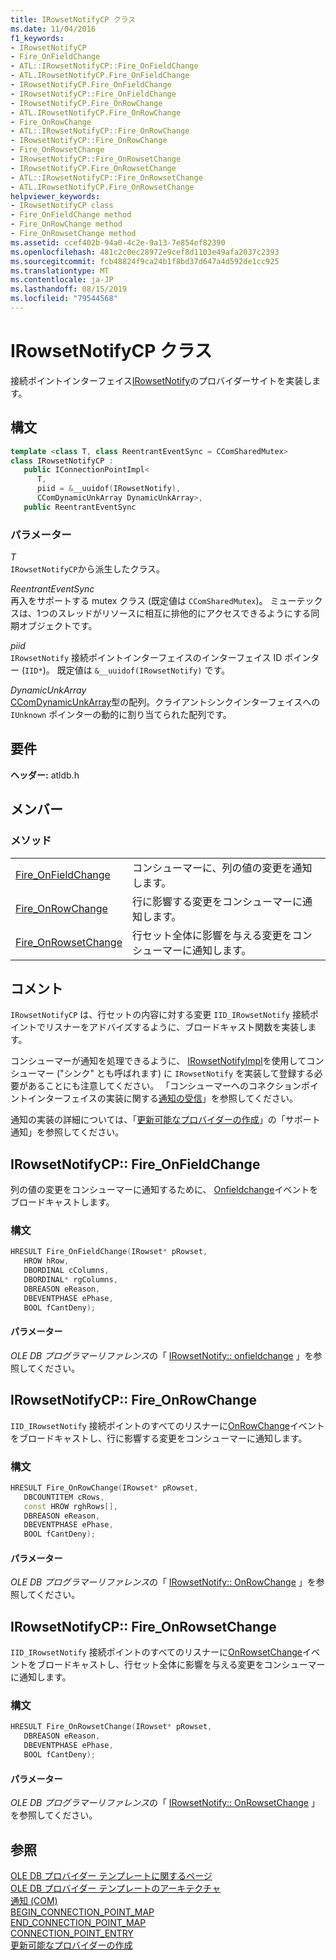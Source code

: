 ```yaml
---
title: IRowsetNotifyCP クラス
ms.date: 11/04/2016
f1_keywords:
- IRowsetNotifyCP
- Fire_OnFieldChange
- ATL::IRowsetNotifyCP::Fire_OnFieldChange
- ATL.IRowsetNotifyCP.Fire_OnFieldChange
- IRowsetNotifyCP.Fire_OnFieldChange
- IRowsetNotifyCP::Fire_OnFieldChange
- IRowsetNotifyCP.Fire_OnRowChange
- ATL.IRowsetNotifyCP.Fire_OnRowChange
- Fire_OnRowChange
- ATL::IRowsetNotifyCP::Fire_OnRowChange
- IRowsetNotifyCP::Fire_OnRowChange
- Fire_OnRowsetChange
- IRowsetNotifyCP::Fire_OnRowsetChange
- IRowsetNotifyCP.Fire_OnRowsetChange
- ATL::IRowsetNotifyCP::Fire_OnRowsetChange
- ATL.IRowsetNotifyCP.Fire_OnRowsetChange
helpviewer_keywords:
- IRowsetNotifyCP class
- Fire_OnFieldChange method
- Fire_OnRowChange method
- Fire_OnRowsetChange method
ms.assetid: ccef402b-94a0-4c2e-9a13-7e854ef82390
ms.openlocfilehash: 481c2c0ec28972e9cef8d1103e49afa2037c2393
ms.sourcegitcommit: fcb48824f9ca24b1f8bd37d647a4d592de1cc925
ms.translationtype: MT
ms.contentlocale: ja-JP
ms.lasthandoff: 08/15/2019
ms.locfileid: "79544568"
---
```

# <a name="irowsetnotifycp-class"></a>IRowsetNotifyCP クラス

接続ポイントインターフェイス[IRowsetNotify](/previous-versions/windows/desktop/ms712959(v=vs.85))のプロバイダーサイトを実装します。

## <a name="syntax"></a>構文

```cpp
template <class T, class ReentrantEventSync = CComSharedMutex>
class IRowsetNotifyCP :
   public IConnectionPointImpl<
      T,
      piid = &__uuidof(IRowsetNotify),
      CComDynamicUnkArray DynamicUnkArray>,
   public ReentrantEventSync
```

### <a name="parameters"></a>パラメーター

*T*<br/>
`IRowsetNotifyCP`から派生したクラス。

*ReentrantEventSync*<br/>
再入をサポートする mutex クラス (既定値は `CComSharedMutex`)。 ミューテックスは、1つのスレッドがリソースに相互に排他的にアクセスできるようにする同期オブジェクトです。

*piid*<br/>
`IRowsetNotify` 接続ポイントインターフェイスのインターフェイス ID ポインター (`IID*`)。 既定値は `&__uuidof(IRowsetNotify)` です。

*DynamicUnkArray*<br/>
[CComDynamicUnkArray](../../atl/reference/ccomdynamicunkarray-class.md)型の配列。クライアントシンクインターフェイスへの `IUnknown` ポインターの動的に割り当てられた配列です。

## <a name="requirements"></a>要件

**ヘッダー:** atldb.h

## <a name="members"></a>メンバー

### <a name="methods"></a>メソッド

|||
|-|-|
|[Fire_OnFieldChange](#onfieldchange)|コンシューマーに、列の値の変更を通知します。|
|[Fire_OnRowChange](#onrowchange)|行に影響する変更をコンシューマーに通知します。|
|[Fire_OnRowsetChange](#onrowsetchange)|行セット全体に影響を与える変更をコンシューマーに通知します。|

## <a name="remarks"></a>コメント

`IRowsetNotifyCP` は、行セットの内容に対する変更 `IID_IRowsetNotify` 接続ポイントでリスナーをアドバイズするように、ブロードキャスト関数を実装します。

コンシューマーが通知を処理できるように、 [IRowsetNotifyImpl](../../data/oledb/irowsetnotifyimpl-class.md)を使用してコンシューマー ("シンク" とも呼ばれます) に `IRowsetNotify` を実装して登録する必要があることにも注意してください。 「コンシューマーへのコネクションポイントインターフェイスの実装に関する[通知の受信](../../data/oledb/receiving-notifications.md)」を参照してください。

通知の実装の詳細については、「[更新可能なプロバイダーの作成](../../data/oledb/creating-an-updatable-provider.md)」の「サポート通知」を参照してください。

## <a name="irowsetnotifycpfire_onfieldchange"></a><a name="onfieldchange"></a>IRowsetNotifyCP:: Fire_OnFieldChange

列の値の変更をコンシューマーに通知するために、 [Onfieldchange](/previous-versions/windows/desktop/ms715961(v=vs.85))イベントをブロードキャストします。

### <a name="syntax"></a>構文

```cpp
HRESULT Fire_OnFieldChange(IRowset* pRowset,
   HROW hRow,
   DBORDINAL cColumns,
   DBORDINAL* rgColumns,
   DBREASON eReason,
   DBEVENTPHASE ePhase,
   BOOL fCantDeny);
```

#### <a name="parameters"></a>パラメーター

*OLE DB プログラマーリファレンス*の「 [IRowsetNotify:: onfieldchange](/previous-versions/windows/desktop/ms715961(v=vs.85)) 」を参照してください。

## <a name="irowsetnotifycpfire_onrowchange"></a><a name="onrowchange"></a>IRowsetNotifyCP:: Fire_OnRowChange

`IID_IRowsetNotify` 接続ポイントのすべてのリスナーに[OnRowChange](/previous-versions/windows/desktop/ms722694(v=vs.85))イベントをブロードキャストし、行に影響する変更をコンシューマーに通知します。

### <a name="syntax"></a>構文

```cpp
HRESULT Fire_OnRowChange(IRowset* pRowset,
   DBCOUNTITEM cRows,
   const HROW rghRows[],
   DBREASON eReason,
   DBEVENTPHASE ePhase,
   BOOL fCantDeny);
```

#### <a name="parameters"></a>パラメーター

*OLE DB プログラマーリファレンス*の「 [IRowsetNotify:: OnRowChange](/previous-versions/windows/desktop/ms722694(v=vs.85)) 」を参照してください。

## <a name="irowsetnotifycpfire_onrowsetchange"></a><a name="onrowsetchange"></a>IRowsetNotifyCP:: Fire_OnRowsetChange

`IID_IRowsetNotify` 接続ポイントのすべてのリスナーに[OnRowsetChange](/previous-versions/windows/desktop/ms722669(v=vs.85))イベントをブロードキャストし、行セット全体に影響を与える変更をコンシューマーに通知します。

### <a name="syntax"></a>構文

```cpp
HRESULT Fire_OnRowsetChange(IRowset* pRowset,
   DBREASON eReason,
   DBEVENTPHASE ePhase,
   BOOL fCantDeny);
```

#### <a name="parameters"></a>パラメーター

*OLE DB プログラマーリファレンス*の「 [IRowsetNotify:: OnRowsetChange](/previous-versions/windows/desktop/ms722669(v=vs.85)) 」を参照してください。

## <a name="see-also"></a>参照

[OLE DB プロバイダー テンプレートに関するページ](../../data/oledb/ole-db-provider-templates-cpp.md)<br/>
[OLE DB プロバイダー テンプレートのアーキテクチャ](../../data/oledb/ole-db-provider-template-architecture.md)<br/>
[通知 (COM)](/windows/win32/com/notifications)<br/>
[BEGIN_CONNECTION_POINT_MAP](../../atl/reference/connection-point-macros.md#begin_connection_point_map)<br/>
[END_CONNECTION_POINT_MAP](../../atl/reference/connection-point-macros.md#end_connection_point_map)<br/>
[CONNECTION_POINT_ENTRY](../../atl/reference/connection-point-macros.md#connection_point_entry)<br/>
[更新可能なプロバイダーの作成](../../data/oledb/creating-an-updatable-provider.md)